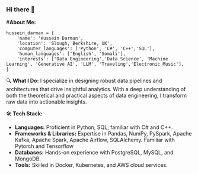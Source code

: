 ### Hi there 👋

<!--
**Husseinmdarman/Husseinmdarman** is a ✨ _special_ ✨ repository because its `README.md` (this file) appears on your GitHub profile.

Here are some ideas to get you started:

- 🔭 I’m currently working on ...
- 🌱 I’m currently learning ...
- 👯 I’m looking to collaborate on ...
- 🤔 I’m looking for help with ...
- 💬 Ask me about ...
- 📫 How to reach me: ...
- 😄 Pronouns: ...
- ⚡ Fun fact: ...
-->
#**About Me:**
```
hussein_darman = {
    'name': 'Hussein Darman',
    'location': 'Slough, Berkshire, UK',
    'computer_languages': ['Python', 'C#', 'C++','SQL'],
    'human_languages': ['English', 'Somali'],
    'interests': ['Data Engineering','Data Science', 'Machine Learning', 'Generative AI', 'LLM', 'Traveling','Electronic Music'],
}
```

🔍 **What I Do:**
I specialize in designing robust data pipelines and architectures that drive insightful analytics. With a deep understanding of both the theoretical and practical aspects of data engineering, I transform raw data into actionable insights.

🛠️ **Tech Stack:**
- **Languages:** Proficient in Python, SQL; familiar with C# and C++.
- **Frameworks & Libraries:** Expertise in Pandas, NumPy, PySpark, Apache Kafka, Apache Spark, Apache Airflow, SQLAlchemy. Familiar with Pytorch and Tensorflow
- **Databases:** Hands-on experience with PostgreSQL, MySQL, and MongoDB.
- **Tools:** Skilled in Docker, Kubernetes, and AWS cloud services.
